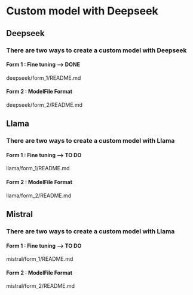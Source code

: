 # Custom model with Deepseek

## Deepseek

### There are two ways to create a custom model with Deepseek 

#### Form 1 : Fine tuning --> DONE
deepseek/form_1/README.md

#### Form 2 : ModelFile Format
deepseek/form_2/README.md

## Llama

### There are two ways to create a custom model with Llama 

#### Form 1 : Fine tuning --> TO DO
llama/form_1/README.md

#### Form 2 : ModelFile Format
llama/form_2/README.md

## Mistral

### There are two ways to create a custom model with Llama 

#### Form 1 : Fine tuning --> TO DO
mistral/form_1/README.md

#### Form 2 : ModelFile Format
mistral/form_2/README.md